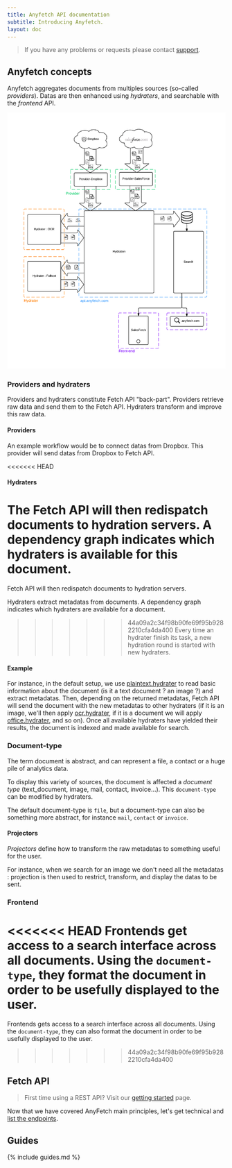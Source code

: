 ```yaml
---
title: Anyfetch API documentation
subtitle: Introducing Anyfetch.
layout: doc
---
```


> If you have any problems or requests please contact [support](mailto:support@papiel.fr).

Anyfetch concepts
----------------
Anyfetch aggregates documents from multiples sources (so-called *providers*). Datas are then enhanced using *hydraters*, and searchable with the *frontend* API.

![Anyfetch workflow](/images/workflow.png)

### Providers and hydraters

Providers and hydraters constitute Fetch API "back-part". 
Providers retrieve raw data and send them to the Fetch API.
Hydraters transform and improve this raw data.

#### Providers
An example workflow would be to connect datas from Dropbox.
This provider will send datas from Dropbox to Fetch API.

<<<<<<< HEAD
#### Hydraters
The Fetch API will then redispatch documents to hydration servers.
A dependency graph indicates which hydraters is available for this document.
=======
Fetch API will then redispatch documents to hydration servers.

Hydraters extract metadatas from documents.
A dependency graph indicates which hydraters are available for a document.
>>>>>>> 44a09a2c34f98b90fe69f95b9282210cfa4da400
Every time an hydrater finish its task, a new hydration round is started with new hydraters.

#### Example
For instance, in the default setup, we use [plaintext.hydrater](https://github.com/Papiel/plaintext.hydrater.anyfetch.com) to read basic information about the document (is it a text document ? an image ?) and extract metadatas. Then, depending on the returned metadatas, Fetch API will send the document with the new metadatas to other hydraters (if it is an image, we'll then apply [ocr.hydrater](https://github.com/Papiel/ocr.hydrater.anyfetch.com), if it is a document we will apply [office.hydrater](https://github.com/Papiel/office.hydrater.anyfetch.com), and so on).
Once all available hydraters have yielded their results, the document is indexed and made available for search.

### Document-type
The term document is abstract, and can represent a file, a contact or a huge pile of analytics data.

To display this variety of sources, the document is affected a *document type* (text_document, image, mail, contact, invoice...).
This `document-type` can be modified by hydraters.

The default document-type is `file`, but a document-type can also be something more abstract, for instance `mail`, `contact` or `invoice`.

#### Projectors

*Projectors* define how to transform the raw metadatas to something useful for the user.

For instance, when we search for an image we don't need all the metadatas : projection is then used to restrict, transform, and display the datas to be sent.

### Frontend
<<<<<<< HEAD
Frontends get access to a search interface across all documents.
Using the `document-type`, they format the document in order to be usefully displayed to the user.
=======
Frontends gets access to a search interface across all documents.
Using the `document-type`, they can also format the document in order to be usefully displayed to the user.
>>>>>>> 44a09a2c34f98b90fe69f95b9282210cfa4da400

Fetch API
--------------
> First time using a REST API? Visit our [getting started](/getting-started.html) page.

Now that we have covered AnyFetch main principles, let's get technical and [list the endpoints](/endpoints).

Guides
------
{% include guides.md %}
